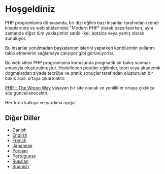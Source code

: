 # Hoşgeldiniz #

PHP programlama dünyasında, bir dizi eğilim bazı insanlar tarafından (kendi kitaplarında ve web sitelerinde) "Modern PHP" olarak pazarlanırken, aynı zamanda diğer tüm yaklaşımlar sanki ilkel, aptalca veya yanlış olarak sunuluyor.

Bu insanlar yorulmadan başkalarının işlerini yaparken kendilerinin yollarını takip etmelerini sağlamaya çalışıyor gibi görünüyorlar.

Bu web sitesi PHP programlama konusunda pragmatik bir bakış sunmak amacıyla oluşturulmuştur. Hedeflenen popüler eğilimler, teori veya akademik dogmalardan ziyade tecrübe ve pratik sonuçlar tarafından oluşturulan bir bakış açısı ortaya çıkarmaktır.

[PHP - The Wrong Way](http://www.phpthewrongway.com/) yaşayan bir site olacak ve yenilikler ortaya çıktıkça site güncellenecektir.

Her türlü katkıya ve yardıma açığız.

## Diğer Diller ##

* [Danish](http://www.phpthewrongway.com/da/)
* [English](http://www.phpthewrongway.com/)
* [French](http://www.phpthewrongway.com/fr/)
* [Japanese](http://www.phpthewrongway.com/ja/)
* [Persian](http://www.phpthewrongway.com/fa/)
* [Portuguese](http://www.phpthewrongway.com/pt_br/)
* [Russian](http://www.phpthewrongway.com/ru/)
* [Spanish](http://www.phpthewrongway.com/es/)